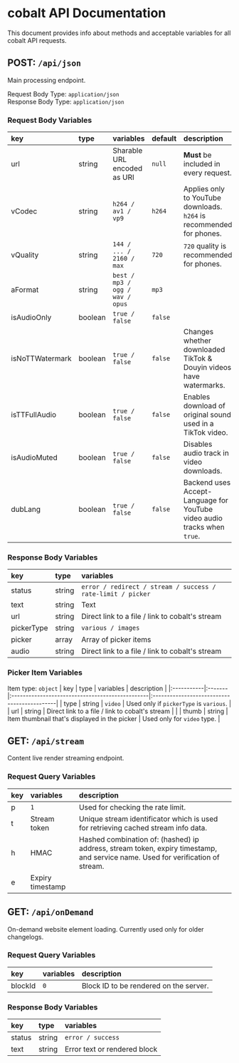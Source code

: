 # cobalt API Documentation
This document provides info about methods and acceptable variables for all cobalt API requests.<br>
## POST: ``/api/json``
Main processing endpoint.<br>

Request Body Type: ``application/json``<br>
Response Body Type: ``application/json``

### Request Body Variables
| key             | type    | variables                         | default   | description                                                                    |
|:----------------|:--------|:----------------------------------|:----------|:-------------------------------------------------------------------------------|
| url             | string  | Sharable URL encoded as URI       | ``null``  | **Must** be included in every request.                                         |
| vCodec          | string  | ``h264 / av1 / vp9``              | ``h264``  | Applies only to YouTube downloads. ``h264`` is recommended for phones.         |
| vQuality        | string  | ``144 / ... / 2160 / max``        | ``720``   | ``720`` quality is recommended for phones.                                     |
| aFormat         | string  | ``best / mp3 / ogg / wav / opus`` | ``mp3``   |                                                                                |
| isAudioOnly     | boolean | ``true / false``                  | ``false`` |                                                                                |
| isNoTTWatermark | boolean | ``true / false``                  | ``false`` | Changes whether downloaded TikTok & Douyin videos have watermarks.             |
| isTTFullAudio   | boolean | ``true / false``                  | ``false`` | Enables download of original sound used in a TikTok video.                     |
| isAudioMuted    | boolean | ``true / false``                  | ``false`` | Disables audio track in video downloads.                                       |
| dubLang         | boolean | ``true / false``                  | ``false`` | Backend uses Accept-Language for YouTube video audio tracks when ``true``.     |

### Response Body Variables
| key        | type   | variables                                                     |
|:-----------|:-------|:--------------------------------------------------------------|
| status     | string | ``error / redirect / stream / success / rate-limit / picker`` |
| text       | string | Text                                                          |
| url        | string | Direct link to a file / link to cobalt's stream               |
| pickerType | string | ``various / images``                                          |
| picker     | array  | Array of picker items                                         |
| audio      | string | Direct link to a file / link to cobalt's stream               |

### Picker Item Variables
Item type: ``object``
| key        | type   | variables                                       | description                                 |
|:-----------|:-------|:------------------------------------------------|:--------------------------------------------|
| type       | string | ``video``                                       | Used only if ``pickerType`` is ``various``. |
| url        | string | Direct link to a file / link to cobalt's stream |                                             |
| thumb      | string | Item thumbnail that's displayed in the picker   | Used only for ``video`` type.               |

## GET: ``/api/stream``
Content live render streaming endpoint.<br>

### Request Query Variables
| key | variables        | description                                                                                                                    |
|:----|:-----------------|:-------------------------------------------------------------------------------------------------------------------------------|
| p   | ``1``            | Used for checking the rate limit.                                                                                              |
| t   | Stream token     | Unique stream identificator which is used for retrieving cached stream info data.                                              |
| h   | HMAC             | Hashed combination of: (hashed) ip address, stream token, expiry timestamp, and service name. Used for verification of stream. |
| e   | Expiry timestamp |                                                                                                                                |

## GET: ``/api/onDemand``
On-demand website element loading. Currently used only for older changelogs.<br>

### Request Query Variables
| key     | variables | description                            |
|:--------|:----------|:---------------------------------------|
| blockId | ``0``     | Block ID to be rendered on the server. |

### Response Body Variables
| key        | type   | variables                    |
|:-----------|:-------|:-----------------------------|
| status     | string | ``error / success``          |
| text       | string | Error text or rendered block |